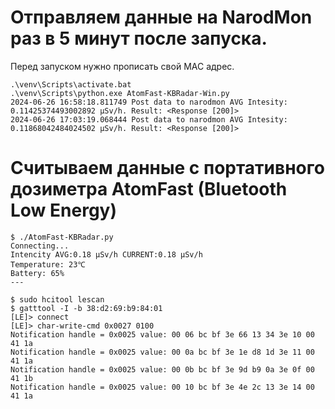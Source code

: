    
# Отправляем данные на NarodMon раз в 5 минут после запуска.
Перед запуском нужно прописать свой MAC адрес.

```
.\venv\Scripts\activate.bat
.\venv\Scripts\python.exe AtomFast-KBRadar-Win.py 
2024-06-26 16:58:18.811749 Post data to narodmon AVG Intesity: 0.11425374493002892 μSv/h. Result: <Response [200]>
2024-06-26 17:03:19.068444 Post data to narodmon AVG Intesity: 0.11868042484024502 μSv/h. Result: <Response [200]>
```

# Считываем данные с портативного дозиметра AtomFast (Bluetooth Low Energy)

```
$ ./AtomFast-KBRadar.py
Connecting...
Intencity AVG:0.18 μSv/h CURRENT:0.18 μSv/h
Temperature: 23℃
Battery: 65%
---
```
 
```
$ sudo hcitool lescan 
$ gatttool -I -b 38:d2:69:b9:84:01
[LE]> connect
[LE]> char-write-cmd 0x0027 0100
Notification handle = 0x0025 value: 00 06 bc bf 3e 66 13 34 3e 10 00 41 1a 
Notification handle = 0x0025 value: 00 0a bc bf 3e 1e d8 1d 3e 11 00 41 1a 
Notification handle = 0x0025 value: 00 0b bc bf 3e 9d b9 0a 3e 0f 00 41 1b 
Notification handle = 0x0025 value: 00 10 bc bf 3e 4e 2c 13 3e 14 00 41 1a 
```
